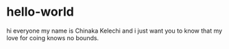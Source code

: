 # hello-world

hi everyone
my name is Chinaka Kelechi and i just want you to know that my love for coing knows no bounds.
